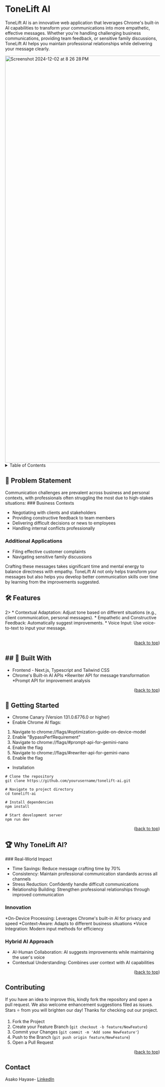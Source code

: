 <a id="readme-top"></a>
<h1> ToneLift AI </h1>

<div align="left">
  <p>
  ToneLift AI is an innovative web application that leverages Chrome's built-in AI capabilities to transform your communications into more empathetic, effective messages. Whether you're handling challenging business communications, providing team feedback, or sensitive family discussions, ToneLift AI helps you maintain professional relationships while delivering your message clearly.
</div>




<img width="1325" alt="Screenshot 2024-12-02 at 8 26 28 PM" src="https://github.com/user-attachments/assets/0624666b-13dc-4fa6-83cc-cb740d9f923c">





<!-- TABLE OF CONTENTS -->
<details>
  <summary>Table of Contents</summary>
  <ol>
    <li><a href="#problem-statement">Problem Statement</a> </li>
    <li><a href="#features">Features</a> </li>
    <li><a href="#built-with">Built With</a></li>
    <li><a href="#getting-started">Getting Started</a></li>
    <li><a href="#why-tonelift-ai">Why ToneLift AI</a></li>
    <li><a href="#contributing">Contributing</a></li>
    <li><a href="#contact">Contact</a></li>
  </ol>
</details>



<!-- ABOUT THE PROJECT -->
<h2 id="problem-statement"> 🎯 Problem Statement</h2>
Communication challenges are prevalent across business and personal contexts, with professionals often struggling the most due to high-stakes situations:
### Business Contexts

* Negotiating with clients and stakeholders
* Providing constructive feedback to team members
* Delivering difficult decisions or news to employees
* Handling internal conflicts professionally

### Additional Applications

* Filing effective customer complaints
* Navigating sensitive family discussions


Crafting these messages takes significant time and mental energy to balance directness with empathy. ToneLift AI not only helps transform your messages but also helps you develop better communication skills over time by learning from the improvements suggested.


<!-- FEATURES-->
<h2 id="features"> 🛠️ Features</h2>2>
* Contextual Adaptation: Adjust tone based on different situations (e.g., client communication, personal messages).
* Empathetic and Constructive Feedback: Automatically suggest improvements.
* Voice Input: Use voice-to-text to input your message.
<br />
<br />

<p align="right">(<a href="#readme-top">back to top</a>)</p>

<!-- BUILT WITH -->
<h2 id="built-with">## 🧠 Built With</h2>

* Frontend - Next.js, Typescript and Tailwind CSS
* Chrome's Built-in AI APIs
  *Rewriter API for message transformation
  *Prompt API for improvement analysis

<p align="right">(<a href="#readme-top">back to top</a>)</p>


<!-- GETTING STARTED -->
<h2 id="getting-started">🚀 Getting Started</h2>

* Chrome Canary (Version 131.0.6776.0 or higher)
* Enable Chrome AI flags:
1. Navigate to chrome://flags/#optimization-guide-on-device-model
2. Enable "BypassPerfRequirement"
3. Navigate to chrome://flags/#prompt-api-for-gemini-nano
4. Enable the flag
5. Navigate to chrome://flags/#rewriter-api-for-gemini-nano
6. Enable the flag


* Installation
```
# Clone the repository
git clone https://github.com/yourusername/tonelift-ai.git

# Navigate to project directory
cd tonelift-ai

# Install dependencies
npm install

# Start development server
npm run dev
```

<p align="right">(<a href="#readme-top">back to top</a>)</p>


<!-- WHY TONELIFT AI -->
<h2 id="why-tonelift-ai">🏆 Why ToneLift AI?</h2>
### Real-World Impact

* Time Savings: Reduce message crafting time by 70%
* Consistency: Maintain professional communication standards across all channels
* Stress Reduction: Confidently handle difficult communications
* Relationship Building: Strengthen professional relationships through improved communication

### Innovation

*On-Device Processing: Leverages Chrome's built-in AI for privacy and speed
*Context-Aware: Adapts to different business situations
*Voice Integration: Modern input methods for efficiency

### Hybrid AI Approach

* AI-Human Collaboration: AI suggests improvements while maintaining the user's voice
* Contextual Understanding: Combines user context with AI capabilities

<p align="right">(<a href="#readme-top">back to top</a>)</p>
   

<!-- CONTRIBUTING -->
<h2 id="contributing"> Contributing</h2>

If you have an idea to improve this, kindly fork the repository and open a pull request. We also welcome enhancement suggestions filed as issues. 
Stars ⭐ from you will brighten our day! Thanks for checking out our project.

1. Fork the Project
2. Create your Feature Branch (`git checkout -b feature/NewFeature`)
3. Commit your Changes (`git commit -m 'Add some NewFeature'`)
4. Push to the Branch (`git push origin feature/NewFeature`)
5. Open a Pull Request

<p align="right">(<a href="#readme-top">back to top</a>)</p>


<!-- CONTACT -->
<h2 id="contact">Contact</h2>

Asako Hayase- [LinkedIn](https://www.linkedin.com/in/asako-hayase-924508ba/)


